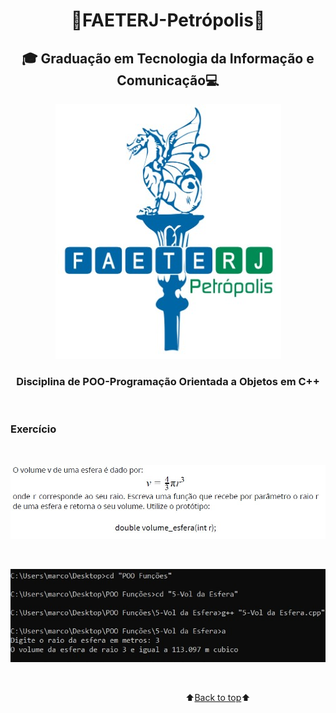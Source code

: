 <h1 align="center"><a name="back-to-top"></a> 🐲FAETERJ-Petrópolis🐲</h1> 

<h2   align="center">🎓
    Graduação em Tecnologia da Informação e Comunicação💻</h2>
 <p align="center">
    <img src="https://github.com/marcosbarker/exerc.poo.func.05/blob/main/img/faeterj-logo.jpg" alt="faeterj-logo">
    </p>
<h3 align="center">
    Disciplina de POO-Programação Orientada a Objetos em C++</h3>







<br/>

### Exercício

<br/>

<p align="center">
    <a href="">
        <img src="https://github.com/marcosbarker/exerc.poo.func.05/blob/main/img/img-exerc.jpg" alt="imagem exercicio">
    </a>
    </p>







<br/>

<p align="center">
    <a href="">
        <img src="https://github.com/marcosbarker/exerc.poo.func.05/blob/main/img/img-term.jpg" alt="imagem terminal">
    </a>
    </p>




<br/>


&emsp;&emsp;&emsp;&emsp;&emsp;&emsp;&emsp;&emsp;&emsp;&emsp;&emsp;&emsp;&emsp;&emsp;&emsp;&emsp;&emsp;&emsp;&emsp;&emsp;⬆️[Back to top](#back-to-top)⬆️ 

